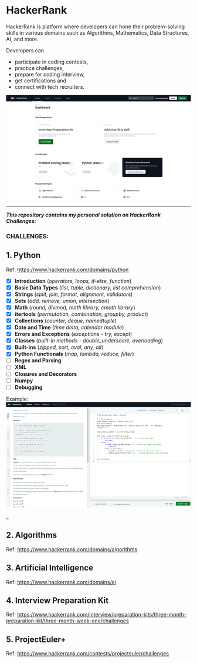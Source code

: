 # HackerRank

HackerRank is platform where developers can hone their problem-solving skills in various domains such as Algorithms, Mathematics, Data Structures, AI, and more. 

Developers can 
- participate in coding contests, 
- practice challenges, 
- prepare for coding interview, 
- get certifications and 
- connect with tech recruiters.

![hackerrank website](./hackerrank.png)
___

**_This repository contains my personal solution on HackerRank Challenges:_**

### CHALLENGES:

## 1. Python
Ref: https://www.hackerrank.com/domains/python

- [x] **Introduction** (_operators, loops, if-else, function_)
- [x] **Basic Data Types** (_list, tuple, dictionary, list comprehension_)
- [x] **Strings** (_split, join, format, alignment, validators_)
- [x] **Sets** (_add, remove, union, intersection_)
- [x] **Math** (_round, divmod, math library, cmath library_)
- [x] **itertools** (_permutation, combination, groupby, product_)
- [x] **Collections** (_counter, deque, namedtuple_)
- [x] **Date and Time** (_time delta, calendar module_)
- [x] **Errors and Exceptions** (_exceptions - try, except_)
- [x] **Classes** (_built-in methods - double_underscore, overloading_)
- [x] **Built-ins** (_zipped, sort, eval, any, all_)
- [x] **Python Functionals** (_map, lambda, reduce, filter_)
- [ ] **Regex and Parsing**
- [ ] **XML**
- [ ] **Closures and Decorators**
- [ ] **Numpy**
- [ ] **Debugging**

Example:
![hackerrank python challenge](./hackerrank_python_challenge.png)

_

## 2. Algorithms
Ref: https://www.hackerrank.com/domains/algorithms

## 3. Artificial Intelligence
Ref: https://www.hackerrank.com/domains/ai

## 4. Interview Preparation Kit
Ref: https://www.hackerrank.com/interview/preparation-kits/three-month-preparation-kit/three-month-week-one/challenges


## 5. ProjectEuler+
Ref: https://www.hackerrank.com/contests/projecteuler/challenges



